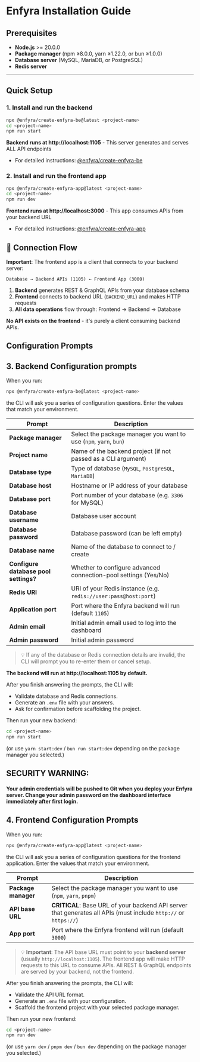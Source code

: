 # Enfyra Installation Guide

## Prerequisites

- **Node.js** >= 20.0.0
- **Package manager** (npm ≥8.0.0, yarn ≥1.22.0, or bun ≥1.0.0)
- **Database server** (MySQL, MariaDB, or PostgreSQL)
- **Redis server**

---

## Quick Setup

### 1. Install and run the backend

```bash
npx @enfyra/create-enfyra-be@latest <project-name>
cd <project-name>
npm run start
```
**Backend runs at http://localhost:1105** - This server generates and serves ALL API endpoints

- For detailed instructions: [@enfyra/create-enfyra-be](https://www.npmjs.com/package/@enfyra/create-enfyra-be)

### 2. Install and run the frontend app
```bash
npx @enfyra/create-enfyra-app@latest <project-name>
cd <project-name>
npm run dev
```
**Frontend runs at http://localhost:3000** - This app consumes APIs from your backend URL

- For detailed instructions: [@enfyra/create-enfyra-app](https://www.npmjs.com/package/@enfyra/create-enfyra-app)

## 🔄 Connection Flow

**Important**: The frontend app is a client that connects to your backend server:

```
Database → Backend APIs (1105) ← Frontend App (3000)
```

1. **Backend** generates REST & GraphQL APIs from your database schema
2. **Frontend** connects to backend URL (`BACKEND_URL`) and makes HTTP requests
3. **All data operations** flow through: Frontend → Backend → Database

**No API exists on the frontend** - it's purely a client consuming backend APIs.

## Configuration Prompts

## 3. Backend Configuration prompts

When you run:

```bash
npx @enfyra/create-enfyra-be@latest <project-name>
```

the CLI will ask you a series of configuration questions. Enter the values that match your environment.

| Prompt                                | Description                                                         |
| ------------------------------------- | ------------------------------------------------------------------- |
| **Package manager**                   | Select the package manager you want to use (`npm`, `yarn`, `bun`)   |
| **Project name**                      | Name of the backend project (if not passed as a CLI argument)       |
| **Database type**                     | Type of database (`MySQL`, `PostgreSQL`, `MariaDB`)                 |
| **Database host**                     | Hostname or IP address of your database                             |
| **Database port**                     | Port number of your database (e.g. `3306` for MySQL)                |
| **Database username**                 | Database user account                                               |
| **Database password**                 | Database password (can be left empty)                               |
| **Database name**                     | Name of the database to connect to / create                         |
| **Configure database pool settings?** | Whether to configure advanced connection-pool settings (Yes/No)     |
| **Redis URI**                         | URI of your Redis instance (e.g. `redis://user:pass@host:port`)     |
| **Application port**                  | Port where the Enfyra backend will run (default `1105`)             |
| **Admin email**                       | Initial admin email used to log into the dashboard                  |
| **Admin password**                    | Initial admin password                                              |

> 💡 If any of the database or Redis connection details are invalid, the CLI will prompt you to re-enter them or cancel setup.

**The backend will run at http://localhost:1105 by default.**

After you finish answering the prompts, the CLI will:

* Validate database and Redis connections.
* Generate an `.env` file with your answers.
* Ask for confirmation before scaffolding the project.

Then run your new backend:

```bash
cd <project-name>
npm run start
```
(or use `yarn start:dev` / `bun run start:dev` depending on the package manager you selected.)

## **SECURITY WARNING:**
#### Your admin credentials will be pushed to Git when you deploy your Enfyra server. Change your admin password on the dashboard interface immediately after first login.

## 4. Frontend Configuration Prompts

When you run:

```bash
npx @enfyra/create-enfyra-app@latest <project-name>
```

the CLI will ask you a series of configuration questions for the frontend application. Enter the values that match your environment.

| Prompt                                | Description                                                         |
| ------------------------------------- | ------------------------------------------------------------------- |
| **Package manager**                   | Select the package manager you want to use (`npm`, `yarn`, `pnpm`) |
| **API base URL**                      | **CRITICAL**: Base URL of your backend API server that generates all APIs (must include `http://` or `https://`) |
| **App port**                          | Port where the Enfyra frontend will run (default `3000`)           |

> 💡 **Important**: The API base URL must point to your **backend server** (usually `http://localhost:1105`). The frontend app will make HTTP requests to this URL to consume APIs. All REST & GraphQL endpoints are served by your backend, not the frontend.

After you finish answering the prompts, the CLI will:

* Validate the API URL format.
* Generate an `.env` file with your configuration.
* Scaffold the frontend project with your selected package manager.

Then run your new frontend:

```bash
cd <project-name>
npm run dev
```

(or use `yarn dev` / `pnpm dev` / `bun dev` depending on the package manager you selected.)
